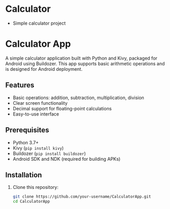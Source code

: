 # Calculator
- Simple calculator project

# Calculator App

A simple calculator application built with Python and Kivy, packaged for Android using Buildozer. This app supports basic arithmetic operations and is designed for Android deployment.

## Features

- Basic operations: addition, subtraction, multiplication, division
- Clear screen functionality
- Decimal support for floating-point calculations
- Easy-to-use interface

## Prerequisites

- Python 3.7+
- Kivy (`pip install kivy`)
- Buildozer (`pip install buildozer`)
- Android SDK and NDK (required for building APKs)

## Installation

1. Clone this repository:

   ```bash
   git clone https://github.com/your-username/CalculatorApp.git
   cd CalculatorApp
